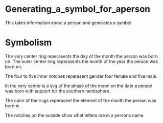 # Generating_a_symbol_for_aperson
This takes information about a person and generates a symbol.


# Symbolism
The very center ring reperasents the day of the month the person was born on.
The outer center ring reperasents the month of the year the person was born on.

The four to five inner notches reperasent gender four female and five male.

In the very center is a svg of the phase of the moon on the date a person was born with support for the southern hemisphere.

The color of the rings reperasent the element of the month the person was born in.

The notches on the outside show what letters are in a persons name.
